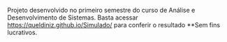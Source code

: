 Projeto desenvolvido no primeiro semestre do curso de Análise e Desenvolvimento de Sistemas. Basta acessar https://queldiniz.github.io/Simulado/ para conferir o resultado
**Sem fins lucrativos.
